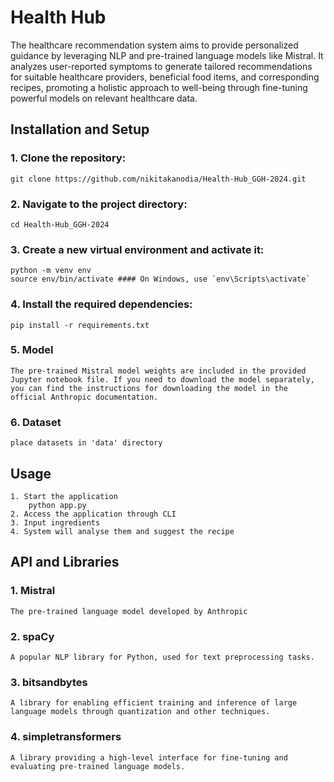 
# Health Hub 

The healthcare recommendation system aims to provide personalized guidance by leveraging NLP and pre-trained language models like Mistral. It analyzes user-reported symptoms to generate tailored recommendations for suitable healthcare providers, beneficial food items, and corresponding recipes, promoting a holistic approach to well-being through fine-tuning powerful models on relevant healthcare data.


## Installation and Setup

### 1. Clone the repository:
    git clone https://github.com/nikitakanodia/Health-Hub_GGH-2024.git

### 2. Navigate to the project directory:
    cd Health-Hub_GGH-2024

### 3. Create a new virtual environment and activate it:
    python -m venv env
    source env/bin/activate #### On Windows, use `env\Scripts\activate`

### 4. Install the required dependencies:
    pip install -r requirements.txt

### 5. Model 
    The pre-trained Mistral model weights are included in the provided Jupyter notebook file. If you need to download the model separately, you can find the instructions for downloading the model in the official Anthropic documentation.

### 6. Dataset
    place datasets in 'data' directory
## Usage
    1. Start the application
        python app.py
    2. Access the application through CLI
    3. Input ingredients
    4. System will analyse them and suggest the recipe


## API and Libraries

### 1. Mistral
    The pre-trained language model developed by Anthropic

### 2. spaCy
    A popular NLP library for Python, used for text preprocessing tasks.

### 3. bitsandbytes
    A library for enabling efficient training and inference of large language models through quantization and other techniques.

### 4. simpletransformers
    A library providing a high-level interface for fine-tuning and evaluating pre-trained language models.